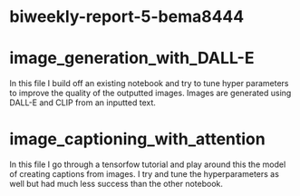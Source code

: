 # biweekly-report-5-bema8444

# image_generation_with_DALL-E
In this file I build off an existing notebook and try to tune hyper parameters to improve the quality of the outputted images. Images are generated using DALL-E and CLIP 
from an inputted text. 

# image_captioning_with_attention
In this file I go through a tensorfow tutorial and play around this the model of creating captions from images. I try and tune the hyperparameters as well but had much less
success than the other notebook.
